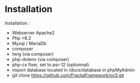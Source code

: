 # Installation

Installation :

- Webserver Apache2
- Php >8.2
- Mysql / MariaDb
- composer
- twig (via composer)
- php-dotenv (via composer)
- php-cs fixer, set to psr-12 (optionnal)
- import database located in /docs/database in phpMyAdmin
- git clone https://github.com/FractalFramework/oc5.git
